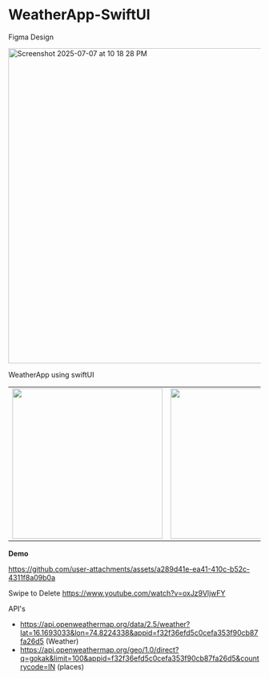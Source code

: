 # WeatherApp-SwiftUI

Figma Design  


<img width="829" height="629" alt="Screenshot 2025-07-07 at 10 18 28 PM" src="https://github.com/user-attachments/assets/f5fa4546-09a9-40e4-8583-4644b9c61e46" />


WeatherApp using swiftUI  


<table>
  <tr>
    <td><img src="https://github.com/user-attachments/assets/4702f622-ad1a-414a-9abc-30b30effdb5c" width="300"/></td>
    <td><img src="https://github.com/user-attachments/assets/484c73e7-35ac-43a8-9cc4-afa8d00794f5" width="300"/></td>
    <td><img src="https://github.com/user-attachments/assets/667f5552-4739-4ade-a862-a62aac24c926" width="300"/></td>
  </tr>
</table>

**Demo**  

https://github.com/user-attachments/assets/a289d41e-ea41-410c-b52c-4311f8a09b0a  

Swipe to Delete
https://www.youtube.com/watch?v=oxJz9VljwFY


API's  

- https://api.openweathermap.org/data/2.5/weather?lat=16.1693033&lon=74.8224338&appid=f32f36efd5c0cefa353f90cb87fa26d5  (Weather)
- https://api.openweathermap.org/geo/1.0/direct?q=gokak&limit=100&appid=f32f36efd5c0cefa353f90cb87fa26d5&countrycode=IN (places)

